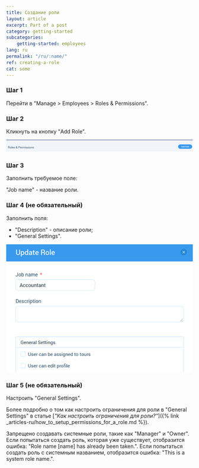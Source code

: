 ```yaml
---
title: Создание роли
layout: article
excerpt: Part of a post
category: getting-started
subcategories:
    getting-started: employees
lang: ru
permalink: "/ru/:name/"
ref: creating-a-role
cat: some
---
```


### **Шаг 1**

Перейти в "Manage > Employees > Roles & Permissions".

### **Шаг 2**

Кликнуть на кнопку "Add Role".

![Creating_a_role1](/assets/images/creating_a_role1.png)

### **Шаг 3**

Заполнить требуемое поле:

"Job name" - название роли.

### **Шаг 4 (не обязательный)**

Заполнить поля:
- "Description" - описание роли;
- "General Settings".  

![Creating_a_role2](/assets/images/creating_a_role2.png)

### **Шаг 5 (не обязательный)**

Настроить "General Settings".

Более подробно о том как настроить ограничения для роли в "General Settings" в статье [*"Как настроить ограничения для роли?"*]({% link _articles-ru/how_to_setup_permissions_for_a_role.md %}).

Запрещено создавать системные роли, такие как "Manager" и "Owner". Если попытаться создать роль, которая уже существует, отобразится ошибка: "Role name [name] has already been taken.". Если попытаться создать роль с системным названием, отобразится ошибка: "This is a system role name.".
